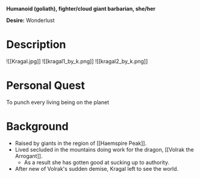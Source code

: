 **Humanoid (goliath),  fighter/cloud giant barbarian, she/her**

**Desire:** Wonderlust

# Description

![[Kragal.jpg]]
![[kragal1_by_k.png]]
![[kragal2_by_k.png]]
# Personal Quest
To punch every living being on the planet

# Background
- Raised by giants in the region of [[Haemspire Peak]].
- Lived secluded in the mountains doing work for the dragon, [[Volrak the Arrogant]].
	- As a result she has gotten good at sucking up to authority.
- After new of Volrak's sudden demise, Kragal left to see the world.
